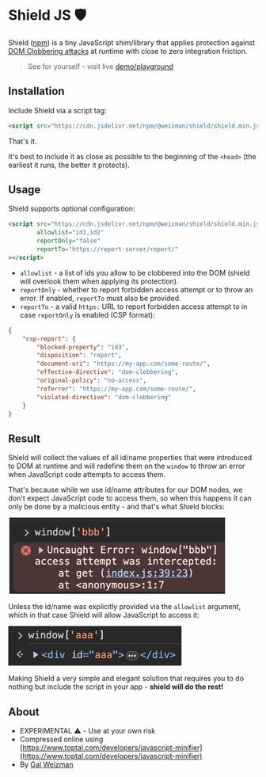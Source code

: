 # Shield JS 🛡

Shield ([npm](https://www.npmjs.com/package/@weizman/shield)) is a tiny JavaScript shim/library that applies protection against
[DOM Clobbering attacks](https://portswigger.net/web-security/dom-based/dom-clobbering)
at runtime with close to zero integration friction.

> See for yourself - visit live [demo/playground](https://weizmangal.com/shield)

## Installation

Include Shield via a script tag:

```html
<script src="https://cdn.jsdelivr.net/npm/@weizman/shield/shield.min.js"></script>
```

That's it. 

It's best to include it as close as possible to the beginning of the `<head>` (the earliest it runs, the better it protects).

## Usage

Shield supports optional configuration:

```html
<script src="https://cdn.jsdelivr.net/npm/@weizman/shield/shield.min.js"
        allowlist="id1,id2"
        reportOnly="false"
        reportTo="https://report-server/report/"
></script>
```

* `allowlist` - a list of ids you allow to be clobbered into the DOM (shield will overlook them when applying its protection).
* `reportOnly` - whether to report forbidden access attempt or to throw an error. If enabled, `reportTo` must also be provided.
* `reportTo` - a valid `https:` URL to report forbidden access attempt to in case `reportOnly` is enabled (CSP format):

```json
{
    "csp-report": {
        "blocked-property": "id3",
        "disposition": "report",
        "document-uri": "https://my-app.com/some-route/",
        "effective-directive": "dom-clobbering",
        "original-policy": "no-access",
        "referrer": "https://my-app.com/some-route/",
        "violated-directive": "dom-clobbering"
    }
}
```

## Result

Shield will collect the values of all id/name properties that were introduced to DOM at runtime and will redefine
them on the `window` to throw an error when JavaScript code attempts to access them. 

That's because while we use id/name attributes for our DOM nodes, we don't expect JavaScript code to access them, so
when this happens it can only be done by a malicious entity - and that's what Shield blocks:

![](./bbb.png)

Unless the id/name was explicitly provided via the `allowlist` argument, which in that case Shield will allow JavaScript to access it:

![](./aaa.png)

Making Shield a very simple and elegant solution that requires you to do nothing but include the script in your app - **shield will do the rest!**

## About

* EXPERIMENTAL ⚠️ - Use at your own risk
* Compressed online using [https://www.toptal.com/developers/javascript-minifier](https://www.toptal.com/developers/javascript-minifier)
* By [Gal Weizman](https://weizmangal.com)